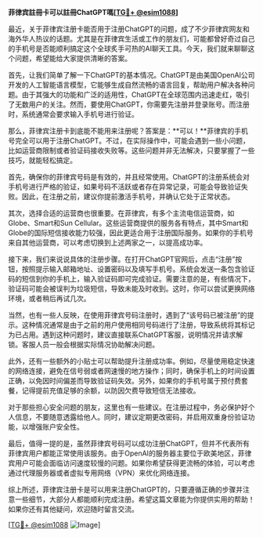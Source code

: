 **菲律宾註冊卡可以註冊ChatGPT嗎[[TG💪+ @esim1088](https://t.me/s/esim1088)]**

最近，关于菲律宾注册卡能否用于注册ChatGPT的问题，成了不少菲律宾网友和海外华人热议的话题。尤其是在菲律宾生活或工作的朋友们，可能都曾好奇过自己的手机号是否能顺利搞定这个全球炙手可热的AI聊天工具。今天，我们就来聊聊这个问题，希望能给大家提供清晰的答案。

首先，让我们简单了解一下ChatGPT的基本情况。ChatGPT是由美国OpenAI公司开发的人工智能语言模型，它能够生成自然流畅的语言回复，帮助用户解决各种问题。由于其强大的功能和广泛的适用性，ChatGPT在全球范围内迅速走红，吸引了无数用户的关注。然而，要使用ChatGPT，你需要先注册并登录账号。而注册时，系统通常会要求输入手机号进行验证。

那么，菲律宾注册卡到底能不能用来注册呢？答案是：**可以！**菲律宾的手机号完全可以用于注册ChatGPT。不过，在实际操作中，可能会遇到一些小问题，比如运营商限制或者验证码接收失败等。这些问题并非无法解决，只要掌握了一些技巧，就能轻松搞定。

首先，确保你的菲律宾号码是有效的，并且经常使用。ChatGPT的注册系统会对手机号进行严格的验证，如果号码不活跃或者存在异常记录，可能会导致验证失败。因此，在注册之前，建议你提前激活手机号，并确认它处于正常状态。

其次，选择合适的运营商也很重要。在菲律宾，有多个主流电信运营商，如Globe、Smart和Sun Cellular。这些运营商提供的服务各有特点，其中Smart和Globe的国际短信接收能力较强，因此更适合用于注册国际服务。如果你的手机号来自其他运营商，可以考虑切换到上述两家之一，以提高成功率。

接下来，我们来说说具体的注册步骤。在打开ChatGPT官网后，点击“注册”按钮，按照提示输入邮箱地址、设置密码以及填写手机号。系统会发送一条包含验证码的短信到你的手机上，输入验证码即可完成验证。需要注意的是，有些情况下，验证码可能会被误判为垃圾短信，导致未能及时收到。这时，你可以尝试更换网络环境，或者稍后再试几次。

当然，也有一些人反映，在使用菲律宾号码注册时，遇到了“该号码已被注册”的提示。这种情况通常是由于之前的用户使用相同号码进行了注册，导致系统将其标记为已占用。遇到这种问题时，建议直接联系ChatGPT客服，说明情况并请求解锁。客服人员一般会根据实际情况协助解决问题。

此外，还有一些额外的小贴士可以帮助提升注册成功率。例如，尽量使用稳定快速的网络连接，避免在信号弱或者网速慢的地方操作；同时，确保手机上的时间设置正确，以免因时间偏差而导致验证码失效。另外，如果你的手机号属于预付费套餐，记得提前充值足够的余额，以防因欠费导致短信无法接收。

对于那些担心安全问题的朋友，这里也有一些建议。在注册过程中，务必保护好个人信息，不要随意透露给他人。同时，建议定期更改密码，并启用双重身份验证功能，以增强账户安全性。

最后，值得一提的是，虽然菲律宾号码可以成功注册ChatGPT，但并不代表所有菲律宾用户都能正常使用该服务。由于OpenAI的服务器主要位于欧美地区，菲律宾用户可能会面临访问速度较慢的问题。如果你希望获得更流畅的体验，可以考虑通过代理服务器或者虚拟专用网络（VPN）来优化网络连接。

综上所述，菲律宾注册卡是可以用来注册ChatGPT的，只要遵循正确的步骤并注意一些细节，大部分人都能顺利完成注册。希望这篇文章能为你提供实用的帮助！如果你还有其他疑问，欢迎随时留言交流。

[[TG💪+ @esim1088](https://t.me/s/esim1088) ![Image](https://i.postimg.cc/4NQfJmqS/Snipaste-2025-05-13-00-14-12.png)]